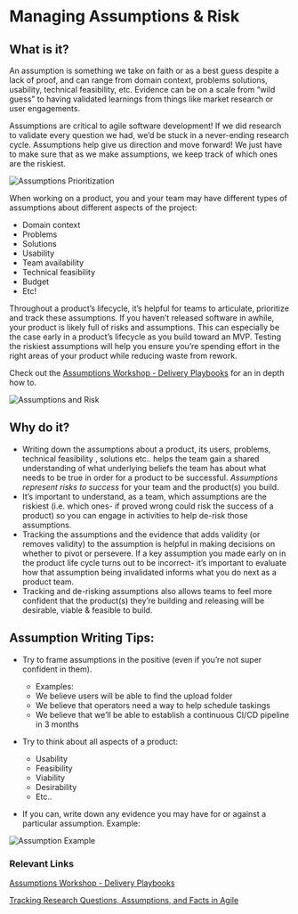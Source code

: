 # Managing Assumptions & Risk

## What is it?

An assumption is something we take on faith or as a best guess despite a lack of proof, and can range from domain context, problems solutions, usability, technical feasibility, etc. Evidence can be on a scale from “wild guess” to having validated learnings from things like market research or user engagements.

Assumptions are critical to agile software development\! If we did research to validate every question we had, we’d be stuck in a never-ending research cycle. Assumptions help give us direction and move forward\! We just have to make sure that as we make assumptions, we keep track of which ones are the riskiest.

![Assumptions Prioritization](../../assets/assumptions-2-by-2.png)

When working on a product, you and your team may have different types of assumptions about different aspects of the project:

* Domain context
* Problems
* Solutions
* Usability
* Team availability
* Technical feasibility
* Budget
* Etc\!

Throughout a product’s lifecycle, it’s helpful for teams to articulate, prioritize and track these assumptions. If you haven’t released software in awhile, your product is likely full of risks and assumptions. This can especially be the case early in a product’s lifecycle as you build toward an MVP. Testing the riskiest assumptions will help you ensure you’re spending effort in the right areas of your product while reducing waste from rework.

Check out the [Assumptions Workshop \- Delivery Playbooks](https://delivery-playbooks.rise8.us/content/plays/design/assumptions-workshop/) for an in depth how to.

![Assumptions and Risk](../../assets/assumptions-risk.png)

## Why do it?

* Writing down the assumptions about a product, its users, problems, technical feasibility , solutions etc.. helps the team gain a shared understanding of what underlying beliefs the team has about what needs to be true in order for a product to be successful. *Assumptions represent risks to success* for your team and the product(s) you build.
* It’s important to understand, as a team, which assumptions are the riskiest (i.e. which ones- if proved wrong could risk the success of a product) so you can engage in activities to help de-risk those assumptions.
* Tracking the assumptions and the evidence that adds validity (or removes validity) to the assumption is helpful in making decisions on whether to pivot or persevere. If a key assumption you made early on in the product life cycle turns out to be incorrect- it’s important to evaluate how that assumption being invalidated informs what you do next as a product team.
* Tracking and de-risking assumptions also allows teams to feel more confident that the product(s) they’re building and releasing will be desirable, viable & feasible to build.

## Assumption Writing Tips:

* Try to frame assumptions in the positive (even if you’re not super confident in them).
    * Examples:
    * We believe users will be able to find the upload folder
    * We believe that operators need a way to help schedule taskings
    * We believe that we’ll be able to establish a continuous CI/CD pipeline in 3 months

* Try to think about all aspects of a product:
    * Usability
    * Feasibility
    * Viability
    * Desirability
    * Etc..

* If you can, write down any evidence you may have for or against a particular assumption.  Example:

![Assumption Example](../../assets/assumptions-example.png)

### Relevant Links

[Assumptions Workshop \- Delivery Playbooks](https://delivery-playbooks.rise8.us/content/plays/design/assumptions-workshop/)

[Tracking Research Questions, Assumptions, and Facts in Agile](https://www.nngroup.com/articles/tracking-questions-assumptions-facts-agile/)
